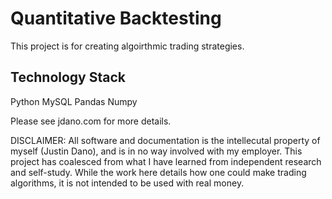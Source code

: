 # Quantitative Backtesting

This project is for creating algoirthmic trading strategies.

## Technology Stack
Python
MySQL
Pandas
Numpy


Please see jdano.com for more details.

DISCLAIMER: All software and documentation is the intellecutal property of myself (Justin Dano), and is in no way involved with my employer. This project has coalesced from what I have learned from independent research and self-study. While the work here details how one could make trading algorithms, it is not intended to be used with real money.
